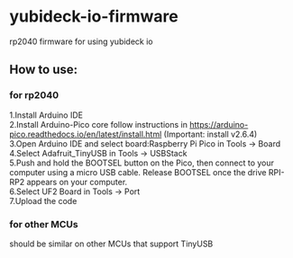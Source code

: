# yubideck-io-firmware
rp2040 firmware for using yubideck io

## How to use:
### for rp2040
1.Install Arduino IDE<br>
2.Install Arduino-Pico core follow instructions in https://arduino-pico.readthedocs.io/en/latest/install.html (Important: install v2.6.4)<br>
3.Open Arduino IDE and select board:Raspberry Pi Pico in Tools -> Board<br>
4.Select Adafruit_TinyUSB in Tools -> USBStack<br>
5.Push and hold the BOOTSEL button on the Pico, then connect to your computer using a micro USB cable. Release BOOTSEL once the drive RPI-RP2 appears on your computer.<br>
6.Select UF2 Board in Tools -> Port<br>
7.Upload the code<br>

### for other MCUs
should be similar on other MCUs that support TinyUSB<br>
